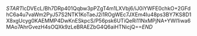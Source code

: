 $START$lcDVEcL/Bh7DRp401Qqbw3pPZgT4m1LXVbj6/iJ0iYWFE0chkO+2GFdhC6a4u7vaWm2PyJ57S2NTK1KoTaeJ2i1ROgWEc7JXEm4Iu48ps3BY7KS8D1X8xgUcyg0KAEMMP4DwKnESkpcS/P56psk6UTiQeRi11NxMPjNA+YWI1iwa6MAo7AhrGvezH4sOQXk9zLeBRAEZbG4Q6aiHTNicjQ==$END$